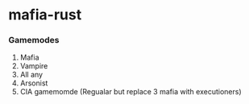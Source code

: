 # mafia-rust

### Gamemodes
1. Mafia
2. Vampire
3. All any
4. Arsonist
5. CIA gamemomde (Regualar but replace 3 mafia with executioners)
